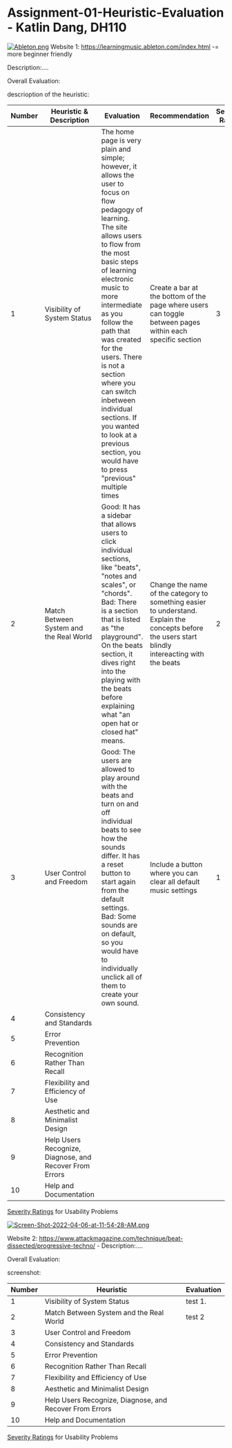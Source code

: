 # Assignment-01-Heuristic-Evaluation -  Katlin Dang, DH110




[![Ableton.png](https://i.postimg.cc/k50GbFdB/Ableton.png)](https://postimg.cc/wtk9KNMp)
Website 1: https://learningmusic.ableton.com/index.html -= more beginner friendly

Description:....

Overall Evaluation:

descrioption of the heuristic:


| Number | Heuristic & Description                   | Evaluation | Recommendation | Severity Rating |
|--------|------------------------------|------------|-----------------|--------------|
| 1      |  Visibility of System Status  | The home page is very plain and simple; however, it allows the user to focus on flow pedagogy of learning. The site allows users to flow from the most basic steps of learning electronic music to more intermediate as you follow the path that was created for the users. There is not a section where you can switch inbetween individual sections. If you wanted to look at a previous section, you would have to press "previous" multiple times | Create a bar at the bottom of the page where users can toggle between pages within each specific section | 3 |
| 2      | Match Between System and the Real World | Good: It has a sidebar that allows users to click individual sections, like "beats", "notes and scales", or "chords". Bad: There is a section that is listed as "the playground". On the beats section, it dives right into the playing with the beats before explaining what "an open hat or closed hat" means. | Change the name of the category to something easier to understand. Explain the concepts before the users start blindly intereacting with the beats | 2 |
| 3      | User Control and Freedom              | Good: The users are allowed to play around with the beats and turn on and off individual beats to see how the sounds differ. It has a reset button to start again from the default settings. Bad: Some sounds are on default, so you would have to individually unclick all of them to create your own sound.   | Include a button where you can clear all default music settings | 1 |
| 4      | Consistency and Standards	   |            |
| 5      | Error Prevention         |            |
| 6      | Recognition Rather Than Recall	                    |            |
| 7      | Flexibility and Efficiency of Use	                    |            |
| 8      | Aesthetic and Minimalist Design	                    |            |
| 9     | Help Users Recognize, Diagnose, and Recover From Errors	                    |            |
| 10     |  Help and Documentation	                    |            |




[Severity Ratings](https://www.nngroup.com/articles/how-to-rate-the-severity-of-usability-problems/) for Usability Problems



[![Screen-Shot-2022-04-06-at-11-54-28-AM.png](https://i.postimg.cc/GhL2Gm6J/Screen-Shot-2022-04-06-at-11-54-28-AM.png)](https://postimg.cc/fkPDhDzJ)

Website 2: https://www.attackmagazine.com/technique/beat-dissected/progressive-techno/ - 
Description:....

Overall Evaluation:

screenshot:


| Number | Heuristic                    | Evaluation |
|--------|------------------------------|------------|
| 1      |  Visibility of System Status  | test 1.    |
| 2      | Match Between System and the Real World | test 2     |
| 3      | User Control and Freedom              |            |
| 4      | Consistency and Standards	   |            |
| 5      | Error Prevention         |            |
| 6      | Recognition Rather Than Recall	                    |            |
| 7      | Flexibility and Efficiency of Use	                    |            |
| 8      | Aesthetic and Minimalist Design	                    |            |
| 9     | Help Users Recognize, Diagnose, and Recover From Errors	                    |            |
| 10     |  Help and Documentation	                    |            |


[Severity Ratings](https://www.nngroup.com/articles/how-to-rate-the-severity-of-usability-problems/) for Usability Problems



